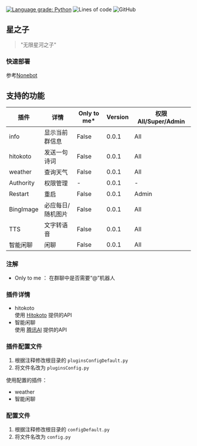 # 
[![Language grade: Python](https://img.shields.io/lgtm/grade/python/g/Lparksi/Sohn_des_Sterns.svg?logo=lgtm&logoWidth=18)](https://lgtm.com/projects/g/Lparksi/Sohn_des_Sterns/)
![Lines of code](https://img.shields.io/tokei/lines/github/lparksi/Sohn_des_Sterns)
![GitHub](https://img.shields.io/github/license/Lparksi/Sohn_des_Sterns)



## 星之子
> "无限星河之子" 

### 快速部署

参考[Nonebot](https://docs.nonebot.dev/guide/installation.html)
## 支持的功能  
| 插件 | 详情 | Only to me* | Version | 权限 All/Super/Admin | 
| --- | --- | --- | ---| --- |
| info | 显示当前群信息 | False | 0.0.1 | All |
| hitokoto | 发送一句诗词 | False | 0.0.1 | All |
| weather | 查询天气 | False | 0.0.1 | All |
|Authority | 权限管理 | -| 0.0.1 | -|
| Restart | 重启 | False | 0.0.1 | Admin |
| BingImage | 必应每日/随机图片 | False | 0.0.1 | All|
| TTS | 文字转语音 | False | 0.0.1 | All |
| 智能闲聊| 闲聊 | False | 0.0.1 | All |


  
### 注解  
- Only to me ： 在群聊中是否需要“@”机器人
### 插件详情
- hitokoto  
使用 [Hitokoto](https://hitokoto.cn/) 提供的API
- 智能闲聊  
使用 [腾讯AI](https://ai.qq.com/) 提供的API
### 插件配置文件  
1. 根据注释修改根目录的 `pluginsConfigDefault.py`  
2. 将文件名改为 `pluginsConfig.py`    

使用配置的插件：
- weather
- 智能闲聊
### 配置文件
1. 根据注释修改根目录的 `configDefault.py` 
2. 将文件名改为 `config.py`
